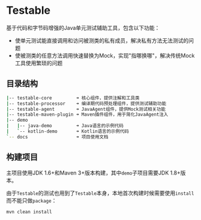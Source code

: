 # Testable

基于代码和字节码增强的Java单元测试辅助工具，包含以下功能：

- 使单元测试能直接调用和访问被测类的私有成员，解决私有方法无法测试的问题
- 使被测类的任意方法调用快速替换为Mock，实现"指哪换哪"，解决传统Mock工具使用繁琐的问题

## 目录结构

```bash
|-- testable-core         ➜ 核心组件，提供注解和工具类
|-- testable-processor    ➜ 编译期代码预处理组件，提供测试辅助功能
|-- testable-agent        ➜ JavaAgent组件，提供Mock测试相关功能
|-- testable-maven-plugin ➜ Maven插件组件，用于简化JavaAgent注入
|-- demo
|   |-- java-demo         ➜ Java语言的示例代码
|   `-- kotlin-demo       ➜ Kotlin语言的示例代码
`-- docs                  ➜ 项目使用文档
```

## 构建项目

主项目使用JDK 1.6+和Maven 3+版本构建，其中`demo`子项目需要JDK 1.8+版本。

由于`Testable`的测试也用到了`Testable`本身，本地首次构建时候需要使用`install`而不能只做`package`：

```bash
mvn clean install
```

